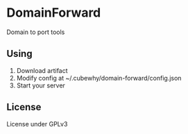 # DomainForward

Domain to port tools

## Using

1. Download artifact
2. Modify config at ~/.cubewhy/domain-forward/config.json
3. Start your server

## License

License under GPLv3
